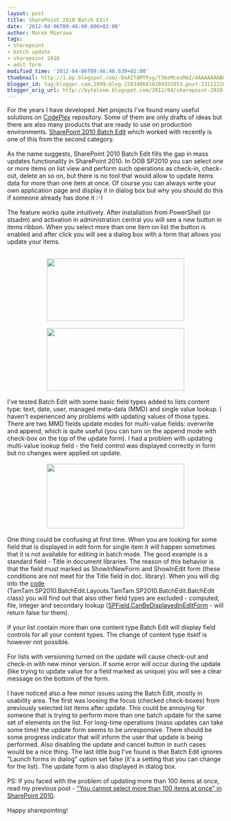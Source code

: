 ```yaml
---
layout: post
title: SharePoint 2010 Batch Edit
date: '2012-04-06T09:46:00.000+02:00'
author: Marek Mierzwa
tags:
- sharepoint
- batch update
- sharepoint 2010
- edit form
modified_time: '2012-04-06T09:46:48.639+02:00'
thumbnail: http://1.bp.blogspot.com/-DeAITAMTFyg/T36eMcexMmI/AAAAAAAABQ4/zv5zuPOpwvU/s72-c/single_file_selected.PNG
blogger_id: tag:blogger.com,1999:blog-2283486810269355053.post-1311222884090176066
blogger_orig_url: http://byteloom.blogspot.com/2012/04/sharepoint-2010-batch-edit.html
---
```


For the years I have developed .Net projects I've found many useful solutions on <a href="http://www.codeplex.com/" target="_blank">CodePlex</a> repository. Some of them are only drafts of ideas but there are also many products that are ready to use on production environments. <a href="http://sp2010batchedit.codeplex.com/" target="_blank">SharePoint 2010 Batch Edit</a> which worked with recently is one of this from the second category.<br /><br />As the name suggests, SharePoint 2010 Batch Edit fills the gap in mass updates functionality in SharePoint 2010. In OOB SP2010 you can select one or more items on list view and perform such operations as check-in, check-out, delete an so on, but there is no tool that would allow to update items data for more than one item at once. Of course you can always write your own application page and display it in dialog box but why you should do this if someone already has done it :-)<br /><a name='more'></a><br />The feature works quite intuitively. After installation from PowerShell (or stsadm) and activation in administration central you will see a new button in items ribbon. When you select more than one item on list the button is enabled and after click you will see a dialog box with a form that allows you update your items.<br /><br /><div class="separator" style="clear: both; text-align: center;"><a href="http://1.bp.blogspot.com/-DeAITAMTFyg/T36eMcexMmI/AAAAAAAABQ4/zv5zuPOpwvU/s1600/single_file_selected.PNG" imageanchor="1" style="margin-left: 1em; margin-right: 1em;"><img border="0" height="145" src="http://1.bp.blogspot.com/-DeAITAMTFyg/T36eMcexMmI/AAAAAAAABQ4/zv5zuPOpwvU/s320/single_file_selected.PNG" width="320" /></a></div><br /><div class="separator" style="clear: both; text-align: center;"><a href="http://3.bp.blogspot.com/-DllFQXM8_UY/T36eL8p9uCI/AAAAAAAABQw/gXB6TZn5xLc/s1600/multiple_files_selected.PNG" imageanchor="1" style="margin-left: 1em; margin-right: 1em;"><img border="0" height="145" src="http://3.bp.blogspot.com/-DllFQXM8_UY/T36eL8p9uCI/AAAAAAAABQw/gXB6TZn5xLc/s320/multiple_files_selected.PNG" width="320" /></a></div><br />I've tested Batch Edit with some basic field types added to lists content type: text, date, user, managed meta-data (MMD) and single value lookup. I haven't experienced any problems with updating values of those types. There are two MMD fields update modes for multi-value fields: overwrite and append, which is quite useful (you can turn on the append mode with check-box on the top of the update form). I had a problem with updating multi-value lookup field - the field control was displayed correctly in form but no changes were applied on update.<br /><br /><div class="separator" style="clear: both; text-align: center;"><a href="http://4.bp.blogspot.com/-J6sBWYWuIkw/T36eKkEpzVI/AAAAAAAABQg/QcW9EehECds/s1600/batch_update_simple.PNG" imageanchor="1" style="margin-left: 1em; margin-right: 1em;"><img border="0" height="150" src="http://4.bp.blogspot.com/-J6sBWYWuIkw/T36eKkEpzVI/AAAAAAAABQg/QcW9EehECds/s320/batch_update_simple.PNG" width="320" /></a></div><br />One thing could be confusing at first time. When you are looking for some field that is displayed in edit form for single item it will happen sometimes that it is not available for editing in batch mode. The good example is a standard field - Title in document libraries. The reason of this behavior is that the field must marked as ShowInNewForm and ShowInEdit form (these conditions are not meet for the Title field in doc. library). When you will dig into the <a href="http://sp2010batchedit.codeplex.com/SourceControl/changeset" target="_blank">code</a> (TamTam.SP2010.BatchEdit.Layouts.TamTam.SP2010.BatchEdit.BatchEdit class) you will find out that also other field types are excluded - computed, file, integer and secondary lookup (<a target="_blank" href="http://msdn.microsoft.com/en-us/library/microsoft.sharepoint.spfield.canbedisplayedineditform.aspx">SPField.CanBeDisplayedInEditForm</a> - will return false for them).<br /><br />If your list contain more than one content type Batch Edit will display field controls for all your content types. The change of content type itself is however not possible.<br /><br />For lists with versioning turned on the update will cause check-out and check-in with new minor version. If some error will occur during the update (like trying to update value for a field marked as unique) you will see a clear message on the bottom of the form.<br /><br />I have noticed also a few minor issues using the Batch Edit, mostly in usability area. The first was loosing the focus (checked check-boxes) from previously selected list items after update. This could be annoying for someone that is trying to perform more than one batch update for the same set of elements on the list. For long-time operations (mass updates can take some time) the update form seems to be unresponsive. There should be some progress indicator that will inform the user that update is being performed. Also disabling the update and cancel button in such cases would be a nice thing. The last little bug I've found is that Batch Edit ignores "Launch forms in dialog" option set false (it's a setting that you can change for the list). The update form is also displayed in dialog box.<br /><br />PS: If you faced with the problem of updating more than 100 items at once, read my previous post - <a target="_blank" href="{{ site.baseurl }}{% post_url 2012-03-27-you-cannot-select-more-than-100-items %}">"You cannot select more than 100 items at once" in SharePoint 2010</a>.<br /><br />Happy sharepointing!